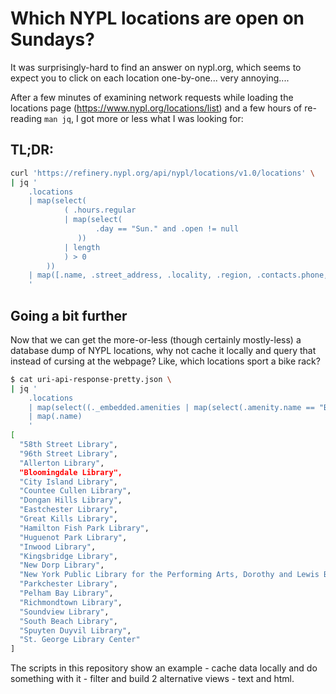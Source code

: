Which NYPL locations are open on Sundays?
=========================================

It was surprisingly-hard to find an answer on nypl.org, which seems to expect
you to click on each location one-by-one... very annoying....

After a few minutes of examining network requests while loading the locations
page (https://www.nypl.org/locations/list) and a few hours of re-reading `man jq`,
I got more or less what I was looking for:

TL;DR:
------
```sh
curl 'https://refinery.nypl.org/api/nypl/locations/v1.0/locations' \
| jq '
    .locations
    | map(select(
            ( .hours.regular
            | map(select(
                   .day == "Sun." and .open != null
               ))
            | length
            ) > 0
        ))
    | map([.name, .street_address, .locality, .region, .contacts.phone, .hours.regular])
    '
```

Going a bit further
-------------------

Now that we can get the more-or-less (though certainly mostly-less) a database
dump of NYPL locations, why not cache it locally and query that instead of
cursing at the webpage? Like, which locations sport a bike rack?


```sh
$ cat uri-api-response-pretty.json \
| jq '
    .locations
    | map(select((._embedded.amenities | map(select(.amenity.name == "Bicycle rack"))) | length > 0 ))
    | map(.name)
    '
[
  "58th Street Library",
  "96th Street Library",
  "Allerton Library",
  "Bloomingdale Library",
  "City Island Library",
  "Countee Cullen Library",
  "Dongan Hills Library",
  "Eastchester Library",
  "Great Kills Library",
  "Hamilton Fish Park Library",
  "Huguenot Park Library",
  "Inwood Library",
  "Kingsbridge Library",
  "New Dorp Library",
  "New York Public Library for the Performing Arts, Dorothy and Lewis B. Cullman Center",
  "Parkchester Library",
  "Pelham Bay Library",
  "Richmondtown Library",
  "Soundview Library",
  "South Beach Library",
  "Spuyten Duyvil Library",
  "St. George Library Center"
]

```

The scripts in this repository show an example - cache data locally and do
something with it - filter and build 2 alternative views - text and html.
